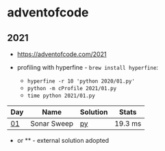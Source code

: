 # adventofcode

## 2021

* https://adventofcode.com/2021

* profiling with hyperfine - `brew install hyperfine`:
  * ```hyperfine -r 10 'python 2020/01.py'```
  * ```python -m cProfile 2021/01.py```
  * ```time python 2021/01.py```

|Day|Name|Solution|Stats|
|---|---|---|---|
|[01](https://adventofcode.com/2021/day/1)|Sonar Sweep|[py](2021/01.py)|19.3 ms|

* or ** - external solution adopted
